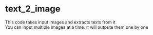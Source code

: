 # text_2_image
This code takes input images and extracts texts from it
<br>
You can input multiple images at a time. it will outpute them one by one
